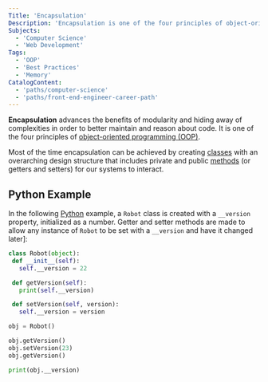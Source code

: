 ```yaml
---
Title: 'Encapsulation'
Description: 'Encapsulation is one of the four principles of object-oriented programming (OOP), and it advances the benefits of modularity and hiding away of complexities in order to better maintain and reason about code.'
Subjects:
  - 'Computer Science'
  - 'Web Development'
Tags:
  - 'OOP'
  - 'Best Practices'
  - 'Memory'
CatalogContent:
  - 'paths/computer-science'
  - 'paths/front-end-engineer-career-path'
---
```


**Encapsulation** advances the benefits of modularity and hiding away of complexities in order to better maintain and reason about code. It is one of the four principles of [object-oriented programming (OOP)](https://www.codecademy.com/resources/docs/general/programming-paradigms/object-oriented-programming).

Most of the time encapsulation can be achieved by creating [classes](https://www.codecademy.com/resources/docs/general/data-structures/class) with an overarching design structure that includes private and public [methods](https://www.codecademy.com/resources/docs/general/method) (or getters and setters) for our systems to interact.

## Python Example

In the following [Python](https://www.codecademy.com/resources/docs/python) example, a `Robot` class is created with a `__version` property, initialized as a number. Getter and setter methods are made to allow any instance of `Robot` to be set with a `__version` and have it changed later]:

```py
class Robot(object):
 def __init__(self):
   self.__version = 22

 def getVersion(self):
   print(self.__version)

 def setVersion(self, version):
   self.__version = version

obj = Robot()

obj.getVersion()
obj.setVersion(23)
obj.getVersion()

print(obj.__version)
```
